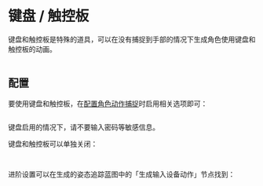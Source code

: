 # 键盘 / 触控板

键盘和触控板是特殊的道具，可以在没有捕捉到手部的情况下生成角色使用键盘和触控板的动画。

<figure><img src="/images/image (3) (4).png" alt="" /><figcaption></figcaption></figure>

## 配置

要使用键盘和触控板，在[配置角色动作捕捉](character/#dong-zuo-bu-zhuo)时启用相关选项即可：

<figure><img src="/images/image (1) (3).png" alt="" /><figcaption></figcaption></figure>

<div className="hint hint-danger">
键盘启用的情况下，请不要输入密码等敏感信息。
</div>

键盘和触控板可以单独关闭：

<div>

<figure><img src="/images/image (6) (1).png" alt="" /><figcaption></figcaption></figure>

 

<figure><img src="/images/image (20).png" alt="" /><figcaption></figcaption></figure>

</div>

进阶设置可以在生成的姿态追踪蓝图中的「生成输入设备动作」节点找到：

<figure><img src="/images/image (21).png" alt="" /><figcaption></figcaption></figure>
